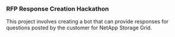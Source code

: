 ### RFP Response Creation Hackathon

This project involves creating a bot that can provide responses for questions posted by the customer for NetApp Storage Grid.



